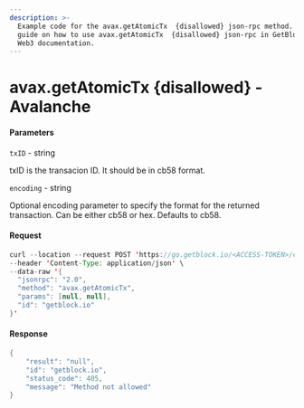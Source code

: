 ```yaml
---
description: >-
  Example code for the avax.getAtomicTx  {disallowed} json-rpc method. Сomplete
  guide on how to use avax.getAtomicTx  {disallowed} json-rpc in GetBlock.io
  Web3 documentation.
---
```


# avax.getAtomicTx {disallowed} - Avalanche

#### Parameters

`txID` - string

txID is the transacion ID. It should be in cb58 format.

`encoding` - string

Optional encoding parameter to specify the format for the returned transaction. Can be either cb58 or hex. Defaults to cb58.

#### Request

```java
curl --location --request POST 'https://go.getblock.io/<ACCESS-TOKEN>/ext/bc/C/rpc' \
--header 'Content-Type: application/json' \
--data-raw '{
  "jsonrpc": "2.0",
  "method": "avax.getAtomicTx",
  "params": [null, null],
  "id": "getblock.io"
}'
```

#### Response

```java
{
    "result": "null",
    "id": "getblock.io",
    "status_code": 405,
    "message": "Method not allowed"
}
```
